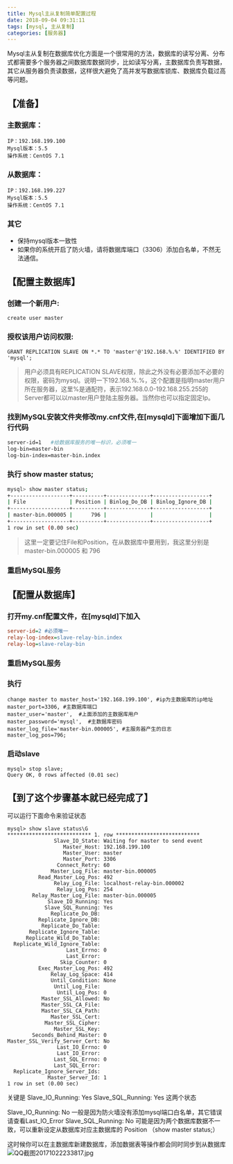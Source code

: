 ```yaml
---
title: Mysql主从复制简单配置过程
date: 2018-09-04 09:31:11
tags: [mysql, 主从复制]
categories: [服务器]
---
```


Mysql主从复制在数据库优化方面是一个很常用的方法，数据库的读写分离、分布式都需要多个服务器之间数据库数据同步，比如读写分离，主数据库负责写数据，其它从服务器负责读数据，这样很大避免了高并发写数据库锁库、数据库负载过高等问题。
## 【准备】
### 主数据库：
```
IP：192.168.199.100
Mysql版本：5.5
操作系统：CentOS 7.1
```
### 从数据库：
```
IP：192.168.199.227
Mysql版本：5.5
操作系统：CentOS 7.1
```
### 其它
- 保持mysql版本一致性
- 如果你的系统开启了防火墙，请将数据库端口（3306）添加白名单，不然无法通信。
<!--more-->

## 【配置主数据库】
### 创建一个新用户: 
```shell
create user master
```
### 授权该用户访问权限:
```shell
GRANT REPLICATION SLAVE ON *.* TO 'master'@'192.168.%.%' IDENTIFIED BY 'mysql';
```
> 用户必须具有REPLICATION SLAVE权限，除此之外没有必要添加不必要的权限，密码为mysql。说明一下192.168.%.%，这个配置是指明master用户所在服务器，这里%是通配符，表示192.168.0.0-192.168.255.255的Server都可以以master用户登陆主服务器。当然你也可以指定固定Ip。

### 找到MySQL安装文件夹修改my.cnf文件,在[mysqld]下面增加下面几行代码
```bash
server-id=1   #给数据库服务的唯一标识，必须唯一
log-bin=master-bin
log-bin-index=master-bin.index
```
### 执行 show master status;
```bash
mysql> show master status;
+-------------------+----------+--------------+------------------+
| File              | Position | Binlog_Do_DB | Binlog_Ignore_DB |
+-------------------+----------+--------------+------------------+
| master-bin.000005 |      796 |              |                  |
+-------------------+----------+--------------+------------------+
1 row in set (0.00 sec)
```
> 这里一定要记住File和Position，在从数据库中要用到，我这里分别是 master-bin.000005 和 796
### 重启MySQL服务

## 【配置从数据库】

### 打开my.cnf配置文件，在[mysqld]下加入
```ini
server-id=2 #必须唯一
relay-log-index=slave-relay-bin.index
relay-log=slave-relay-bin
```
### 重启MySQL服务
### 执行
```shell
change master to master_host='192.168.199.100', #ip为主数据库的ip地址
master_port=3306, #主数据库端口
master_user='master',  #上面添加的主数据库用户
master_password='mysql',  #主数据库密码
master_log_file='master-bin.000005', #主服务器产生的日志
master_log_pos=796;
```
### 启动slave
```shell
mysql> stop slave;
Query OK, 0 rows affected (0.01 sec)
```

## 【到了这个步骤基本就已经完成了】
可以运行下面命令来验证状态
```shell
mysql> show slave status\G 
*************************** 1. row ***************************
               Slave_IO_State: Waiting for master to send event
                  Master_Host: 192.168.199.100
                  Master_User: master
                  Master_Port: 3306
                Connect_Retry: 60
              Master_Log_File: master-bin.000005
          Read_Master_Log_Pos: 492
               Relay_Log_File: localhost-relay-bin.000002
                Relay_Log_Pos: 254
        Relay_Master_Log_File: master-bin.000005
             Slave_IO_Running: Yes
            Slave_SQL_Running: Yes
              Replicate_Do_DB: 
          Replicate_Ignore_DB: 
           Replicate_Do_Table: 
       Replicate_Ignore_Table: 
      Replicate_Wild_Do_Table: 
  Replicate_Wild_Ignore_Table: 
                   Last_Errno: 0
                   Last_Error: 
                 Skip_Counter: 0
          Exec_Master_Log_Pos: 492
              Relay_Log_Space: 414
              Until_Condition: None
               Until_Log_File: 
                Until_Log_Pos: 0
           Master_SSL_Allowed: No
           Master_SSL_CA_File: 
           Master_SSL_CA_Path: 
              Master_SSL_Cert: 
            Master_SSL_Cipher: 
               Master_SSL_Key: 
        Seconds_Behind_Master: 0
Master_SSL_Verify_Server_Cert: No
                Last_IO_Errno: 0
                Last_IO_Error: 
               Last_SQL_Errno: 0
               Last_SQL_Error: 
  Replicate_Ignore_Server_Ids: 
             Master_Server_Id: 1
1 row in set (0.00 sec)
```
关键是
Slave_IO_Running: Yes
Slave_SQL_Running: Yes
这两个状态

Slave_IO_Running: No 一般是因为防火墙没有添加mysql端口白名单，其它错误请查看Last_IO_Error
Slave_SQL_Running: No 可能是因为两个数据库数据不一致，可以重新设定从数据库对应主数据库的 Position （show master status;）

这时候你可以在主数据库新建数据库，添加数据表等操作都会同时同步到从数据库
![QQ截图20171022233817.jpg][1]


  [1]: https://simayubocc.oss-cn-hangzhou.aliyuncs.com/img/2017/10/2028101984.jpg